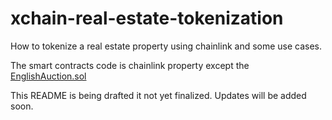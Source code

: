 # xchain-real-estate-tokenization

How to tokenize a real estate property using chainlink and some use cases.


The smart contracts code is chainlink property except the [EnglishAuction.sol](./contracts/use-cases/EnglishAuction.sol)

This README is being drafted it not yet finalized. Updates will be added soon.

